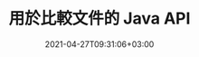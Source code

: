 ---
############################# Static ############################
layout: "product"
date: 2021-04-27T09:31:06+03:00
draft: false

product: "Comparison"
product_tag: "comparison"
platform: "Java"
platform_tag: "java"

############################# Head ############################
head_title: "Java 文檔比較 API |比較 PDF Word Excel HTML 的文本和样式"
head_description: "Java 文檔比較 API 用於比較和合併 Word Excel PPTX OpenOffice、Web、PDF、AutoCAD 和其他文件格式。將文檔與跟踪更改進行比較。"

############################# Header ############################
title: "用於比較文件的 Java API"
description: "創建 Java 應用程序以有效比較所有標准文檔和圖像文件格式的文件內容差異。"
button:
    enable: true
    icon: "fas fa-arrow-down"
    label: "下載免費試用版"
    link: "https://downloads.groupdocs.com/comparison/java"

############################# SubMenu ############################
submenu:
    enable: true
    
    left:
        img_alt: "GroupDocs.Comparison for Java"
        image: "https://www.groupdocs.cloud/templates/groupdocs/images/product-logos/groupdocs-comparison-java.png"
        product: "GroupDocs.Comparison"
        platform: "Java"

    middle:
        button:
            # button loop
            - link: "#overview"
              text: "概述"

            # button loop
            - link: "#features"
              text: "特徵"

            # button loop
            - link: "#support"
              text: "支持"

            # button loop
            - link: "https://products.groupdocs.app/comparison"
              text: "現場演示"

            # button loop
            - link: "https://purchase.groupdocs.com/pricing/comparison/java"
              text: "價錢"

    right:
        link_download: "https://downloads.groupdocs.com/comparison"
        link_learn: "https://docs.groupdocs.com/comparison/java/"
        link_buy: "https://purchase.groupdocs.com"

############################# Overview ############################
overview:
    enable: true
    example_image: "/comparison/comparison-example.webp"
    content: |
      
    more_overview:
      # more_overview_loop
      - title: "什麼是 GroupDocs.Comparison for Java"
        content: "GroupDocs.Comparison for Java 是最靈活且易於使用的 API，可幫助您在 Java 環境中開發文檔比較應用程序。差異檢查器和文檔合併 API 允許您檢測相似文檔格式之間內容以及文本樣式的變化和差異。"

      # more_overview_loop
      - title: "支持的格式"
        content: "GroupDocs.Comparison 庫支持檢測流行圖像和文檔格式（例如PDF、HTML、電子郵件Outlook、Microsoft Office Word 文檔、Excel 電子表格、PowerPoint 演示文稿、OneNote、Visio 圖表、文本、png）之間內容和文本樣式的差異、gif 和 bmp 圖像以及一百種其他格式。"
        
      # more_overview_loop
      - title: "比較能力"
        content: "可以執行比較來檢測單詞、段落、表格或圖表的內容及其樣式的變化，並為您提供比較文檔，其中列出了差異的摘要、數量和類型所屬。 GroupDocs.Comparison for Java可以輕鬆提取源文檔的基本信息，通過文件或數據流比較和保存各種格式的簡單、受密碼保護和加密的文檔。"
        
      # more_overview_loop
      - title: "文檔和示例"
        content: "已經有很多關於在不同平台上使用 Comparison 庫的文檔和代碼示例，因此您不必費力思考如何在應用程序中使用 GroupDocs.Comparison for Java API。"
        
      # more_overview_loop
      - title: "兼容性"
        content: "GroupDocs.Comparison for Java 不需要在系統中安裝任何外部軟件。它兼容所有版本的Java，並支持能夠運行Java運行環境的流行操作系統（Windows、Linux、MacOS）。"
    examples:
      enable: true
      
    more_feature:
      # more_feature_loop
      - title: "使用 Java API 輕鬆比較文檔"
        content: |
          通過 GroupDocs.Comparison for Java API，您可以輕鬆比較支持格式的文檔以找出它們之間的差異。以下示例顯示如何使用 Java 比較兩個 Microsoft Word 文檔：
          
          ```java
          try (Comparer comparer = new Comparer("D:\\source.pdf")) {
              comparer.add("D:\\target.pdf");
              comparer.compare("D:\\result.pdf");
          }
          ```
      # more_feature_loop
      - title: "指定比較詳細程度"
        content: "GroupDocs.Comparison for Java 允許您比較三個級別的文檔。您可以將比較強度設置為低（逐字比較文本與成像網格精度 = 50）、中（逐字符比較文本與成像網格精度 = 100）或高（逐字符比較文本與成像網格精度）網格= 150)。"

      # more_feature_loop
      - title: "比較文本樣式"
        content: "除了文檔內容之外，GroupDocs.Comparison for Java API 還允許比較文本樣式。

        在比較單詞和字符的同時，還可以比較字體名稱、大小、顏色、樣式（粗體、斜體、下劃線、小型大寫字母和超鏈接）以及下劃線顏色（如果適用），以檢查比較文檔之間的差異。  

        對於段落比較，還可以比較對齊方式、縮進（左縮進、右縮進）、間距（後空格、前空格）、首行縮進和行間距。  

        同樣，只要適用，頁面的其他部分也可以通過 GroupDocs.Comparison for Java API 進行比較。這些部分包括頁腳距離、頁邊距（左、右、上、下）、頁面高度、頁面方向、邊框顏色和線條寬度。"
      
    tabs:
      enable: true
      
      ## TAB ONE ##
      tab_one:
        description: |
          以下是 GroupDocs.Comparison for Java 的概述：
      
        right:
          enable: true
          icon: "fab fa-html5"
          title: "概述"
          content: |
            * 比較內容和風格
            * 獲取比較摘要
            * 接受/拒絕 Word 中的更改
            * 合併和比較 3 個 Word 文件
            * 支持流
            * 通過流檢測文件類型
            * 比較受保護的文件
            * 比較加密文件
            * 將比較保存為圖像
            * 比較Word中的特定頁面
            * 比較PDF中的水印
            * 應用/放棄更改
      
      ## TAB TWO ##
      tab_two:
        description: |
          GroupDocs.Comparison for Java 支持所有流行的[文檔文件格式](https://docs.groupdocs.com/comparison/java/supported-document-formats/)，包括：Microsoft Office、圖像、圖表等。
        left:
          enable: true
          table:
            # table loop
            - title: "Microsoft Office"
              content: |
                * **Word:** [DOC](https://products.groupdocs.com/comparison/java/doc/), [DOCX](https://products.groupdocs.com/comparison/java/docx/), [DOCM](https://products.groupdocs.com/comparison/java/docm/), [DOT](https://products.groupdocs.com/comparison/java/dot/), [DOTX](https://products.groupdocs.com/comparison/java/dotx/), [DOTM](https://products.groupdocs.com/comparison/java/dotm/), [RTF](https://products.groupdocs.com/comparison/java/rtf/), [TXT](https://products.groupdocs.com/comparison/java/txt/)
                * **Excel:** [XLS](https://products.groupdocs.com/comparison/java/xls/), [XLSX](https://products.groupdocs.com/comparison/java/xlsx/), [XLSM](https://products.groupdocs.com/comparison/java/xlsm/), [XLSB](https://products.groupdocs.com/comparison/java/xlsb/), [XLTM](https://products.groupdocs.com/comparison/java/xltm/), [XLT](https://products.groupdocs.com/comparison/java/xlt/), [XLTM](https://products.groupdocs.com/comparison/java/xltm/), [XLTX](https://products.groupdocs.com/comparison/java/xltx/), [XLAM](https://products.groupdocs.com/comparison/java/xlam/), [SXC](https://products.groupdocs.com/comparison/java/sxc/), [SpreadsheetML](https://products.groupdocs.com/comparison/java/xml/)
                * **PowerPoint:** [PPT](https://products.groupdocs.com/comparison/java/ppt/), [PPTX](https://products.groupdocs.com/comparison/java/pptx/), [PPS](https://products.groupdocs.com/comparison/java/pps/), [PPSX](https://products.groupdocs.com/comparison/java/ppsx/), [PPSM](https://products.groupdocs.com/comparison/java/ppsm/), [POT](https://products.groupdocs.com/comparison/java/pot/), [POTM](https://products.groupdocs.com/comparison/java/potm/), [POTX](https://products.groupdocs.com/comparison/java/potx/), [PPTM](https://products.groupdocs.com/comparison/java/pptm/)
                * **Visio:** [VSD](https://products.groupdocs.com/comparison/java/vsd/), [VDX](https://products.groupdocs.com/comparison/java/vdx/), [VSS](https://products.groupdocs.com/comparison/java/vss/), [VSSX](https://products.groupdocs.com/comparison/java/vssx/), [VSX](https://products.groupdocs.com/comparison/java/vsx/), [VST](https://products.groupdocs.com/comparison/java/vst/), [VSTX](https://products.groupdocs.com/comparison/java/vstx/), [VTX](https://products.groupdocs.com/comparison/java/vtx/), [VSDX](https://products.groupdocs.com/comparison/java/vsdx/), [VDW](https://products.groupdocs.com/comparison/java/vdw/), [VSTM](https://products.groupdocs.com/comparison/java/vstm/), [VSSM](https://products.groupdocs.com/comparison/java/vssm/), [VSDM](https://products.groupdocs.com/comparison/java/vsdm/)
                * **Outlook:** [MSG](https://products.groupdocs.com/comparison/java/msg/), [EML](https://products.groupdocs.com/comparison/java/eml/), [EMLX](https://products.groupdocs.com/comparison/java/emlx/), [PST](https://products.groupdocs.com/comparison/java/pst/), [OST](https://products.groupdocs.com/comparison/java/ost/)
                * **OneNote:** [ONE](https://products.groupdocs.com/comparison/java/one/)

        right:
          enable: true
          table:
            # table loop
            - title: "其他格式"
              content: |
                * **編程語言**: [CS](https://products.groupdocs.com/comparison/java/cs/), [Java](https://products.groupdocs.com/comparison/java/java/), [CPP](https://products.groupdocs.com/comparison/java/cpp/), [JS](https://products.groupdocs.com/comparison/java/js/), [PY](https://products.groupdocs.com/comparison/java/py/), [RB](https://products.groupdocs.com/comparison/java/rb/), [PL](https://products.groupdocs.com/comparison/java/pl/), [ASM](https://products.groupdocs.com/comparison/java/asm/), [GROOVY](https://products.groupdocs.com/comparison/java/groovy/), [JSON](https://products.groupdocs.com/comparison/java/json/), [PHP](https://products.groupdocs.com/comparison/java/php/), [SQL](https://products.groupdocs.com/comparison/java/sql/), [LOG](https://products.groupdocs.com/comparison/java/log/), [DIFF](https://products.groupdocs.com/comparison/java/diff/), [LESS](https://products.groupdocs.com/comparison/java/less/), [SCALA](https://products.groupdocs.com/comparison/java/scala/)
                * **OpenDocument**: [ODT](https://products.groupdocs.com/comparison/java/odt/), [OTT](https://products.groupdocs.com/comparison/java/ott/), [ODS](https://products.groupdocs.com/comparison/java/ods/), [ODP](https://products.groupdocs.com/comparison/java/odp/), [OTP](https://products.groupdocs.com/comparison/java/otp/)
                * **Portable**: [PDF](https://products.groupdocs.com/comparison/java/pdf/), [MOBI](https://products.groupdocs.com/comparison/java/mobi/)
                * **AutoCAD**: [DXF](https://products.groupdocs.com/comparison/java/dxf/), [DWG](https://products.groupdocs.com/comparison/java/dwg/)
                * **Email**: [EML](https://products.groupdocs.com/comparison/java/eml/), [EMLX](https://products.groupdocs.com/comparison/java/emlx/), [MSG](https://products.groupdocs.com/comparison/java/msg/)
                * **Images**: [JPEG](https://products.groupdocs.com/comparison/java/jpeg/), [BMP](https://products.groupdocs.com/comparison/java/bmp/), [PNG](https://products.groupdocs.com/comparison/java/png/), [GIF](https://products.groupdocs.com/comparison/java/gif/), [DCM](https://products.groupdocs.com/comparison/java/dcm/), [DICOM](https://products.groupdocs.com/comparison/java/dicom/), [DjVu](https://products.groupdocs.com/comparison/java/djvu/)
                * **Web**: [HTM](https://products.groupdocs.com/comparison/java/htm/), [HTML](https://products.groupdocs.com/comparison/java/html/), [MHTML](https://products.groupdocs.com/comparison/java/mhtml/)
                * **Text**: [TXT](https://products.groupdocs.com/comparison/java/txt/)

      ## TAB THREE ##
      tab_three:
        description: |
          GroupDocs.Comparison for Java 支持以下操作系統、框架和包管理器：
      
        left:
          enable: true
          table:
            # table loop
            - icon: "fab fa-windows"
              title: "操作系統"
              content: |
                * Microsoft Windows Desktop
                * Microsoft Windows Server
                * Linux
                * MacOS

            # table loop
            - icon: "fas fa-code"
              title: "支持的框架"
              content: |
                * Java 7 (1.7) 或更高

        right:
          enable: true
          table:
            
            # table loop
            - icon: "fas fa-cogs"
              title: "開發環境"
              content: |
                * NetBeans
                * IntelliJ IDEA
                * Eclipse
            # table loop
            - icon: "fas fa-tools"
              title: "構建自動化工具"
              content: |
                * Maven

############################# Features ############################
features:
    enable: true
    title: "GroupDocs.Comparison for Java 功能"

    feature:
      # feature loop
      - icon: "fas fa-copy"
        content: "[比較並識別內容和文本樣式的變化](https://docs.groupdocs.com/comparison/java/compare-documents/)"

      # feature loop
      - icon: "fas fa-eye"
        content: "[保存有關比較文檔的匯總比較列表](https://docs.groupdocs.com/comparison/java/get-extended-information-on-the-summary-page/)"

      # feature loop
      - icon: "fas fa-bolt"
        content: "[比較 Word 文檔的特定頁面](https://docs.groupdocs.com/comparison/java/accept-or-reject-detected-changes/)"
      
      # feature loop
      - icon: "fas fa-file-powerpoint"
        content: "[合併最多 3 個 Microsoft Word 文件以進行比較，並支持“跟踪更改”](https://docs.groupdocs.com/comparison/java/compare-multiple-documents-with-specific-compare-settings/)"

      # feature loop
      - icon: "fas fa-code"
        content: "[在比較過程中輕鬆發現哪些更改來自哪個文檔](https://docs.groupdocs.com/comparison/java/get-list-of-changes/)"

      # feature loop
      - icon: "fas fa-cloud"
        content: "[支持讀取源文檔並通過流發送結果文檔](https://docs.groupdocs.com/comparison/java/load-file-from-stream/)"

      # feature loop
      - icon: "fas fa-remove-format"
        content: "[從流中獲取時檢測文件格式類型](https://docs.groupdocs.com/comparison/java/get-file-info/)"

      # feature loop
      - icon: "fas fa-comment-slash"
        content: "[比較受密碼保護的文檔](https://docs.groupdocs.com/comparison/java/load-password-protected-documents/)"

      # feature loop
      - icon: "fas fa-location-arrow"
        content: "[將比較結果保存為圖像](https://docs.groupdocs.com/comparison/java/generate-document-pages-preview/)"

      # feature loop
      - icon: "fas fa-border-all"
        content: "[將不同文件格式作為圖像進行比較](https://docs.groupdocs.com/comparison/java/generate-document-pages-preview/)"

      # feature loop
      - icon: "fas fa-wrench"
        content: "[比較 PDF 文檔中的水印](https://docs.groupdocs.com/comparison/java/how-to-spot-photos-differences-in-java-or-kotlin/)"

      # feature loop
      - icon: "fas fa-columns"
        content: "[比較文件或流中的文檔並通過流或文件發送結果文檔](https://docs.groupdocs.com/comparison/java/load-file-from-stream/)"

      # feature loop
      - icon: "fas fa-file-word"
        content: "[比較 Word、PDF 或 Excel 文件後接受或放棄更改](https://docs.groupdocs.com/comparison/java/accept-or-reject-detected-changes/)"

      # feature loop
      - icon: "fas fa-envelope"
        content: "[通過文件或流比較加密文檔](https://docs.groupdocs.com/comparison/java/load-file-from-stream/)"

      # feature loop
      - icon: "fas fa-print"
        content: "[用於比較操作的計量許可選項](https://docs.groupdocs.com/comparison/java/evaluation-limitations-and-licensing-of-groupdocs-comparison/)"

      # feature loop
      - icon: "fas fa-file-archive"
        content: "[比較 PDF、Word、Excel、PowerPoint 和註釋文檔時突出顯示標記更改的文本](https://docs.groupdocs.com/comparison/java/customize-changes-styles/)"

      # feature loop
      - icon: "fas fa-lock"
        content: "[計算 PDF、PowerPoint 幻燈片和圖表中變化的正確坐標](https://docs.groupdocs.com/comparison/java/get-changes-coordinates/)"

      # feature loop
      - icon: "fas fa-file-code"
        content: "[比較多個（兩個以上）PDF、Excel、OneNote、圖表、電子郵件和文本文檔](https://docs.groupdocs.com/comparison/java/compare-multiple-documents/)"
      
      # feature loop
      - icon: "fas fa-fill-drip"
        content: "[比較支持的文件格式的頁眉和頁腳](https://docs.groupdocs.com/comparison/net/how-to-select-options-for-flexible-comparing/)"

      # feature loop
      - icon: "fas fa-file-excel"
        content: "[比較文檔並將不同格式的文檔頁面另存為圖像](https://docs.groupdocs.com/comparison/java/generate-document-pages-preview/)"


############################# Support ############################
support:
    enable: true

############################# Solutions ############################
solutions:
    enable: true
    title: "GroupDocs.Comparison 為其他流行的開發環境提供文檔查看 API"

    solution:
        # solution loop
        - img_alt: "GroupDocs.Comparison for .NET"
          image: "https://www.groupdocs.cloud/templates/groupdocs/images/product-logos/groupdocs-comparison-net.png"
          product: "GroupDocs.Comparison"
          platform: ".NET"
          link: "/comparison/net/"

############################# Back to top ###############################
back_to_top:
  enable: true
---